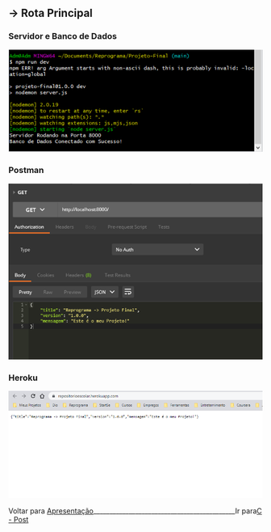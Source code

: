 ##  -> **Rota Principal**

### Servidor e Banco de Dados
<p align="center">
  <img alt="foto" title="foto" src="./img/foto01.png"/>
</p>

### Postman
<p align="center">
  <img alt="foto" title="foto" src="./img/foto02.png"/>
</p>

### Heroku
<p align="center">
  <img alt="foto" title="foto" src="./img/foto03.png"/>
</p>

Voltar para [Apresentação](https://github.com/AlineAlmeida85/Projeto-Final/blob/main/Apresentacao.md)____________________________________________Ir para[C - Post](https://github.com/AlineAlmeida85/Projeto-Final/blob/main/Demonstracao2.md)